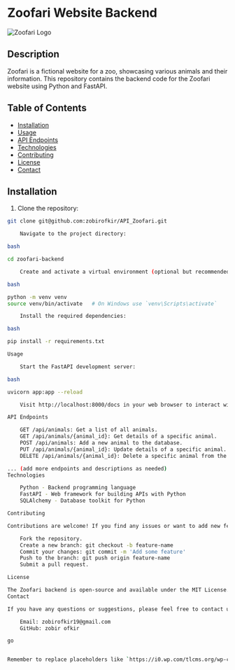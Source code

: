 # Zoofari Website Backend

![Zoofari Logo](https://i0.wp.com/tlcms.org/wp-content/uploads/2019/07/Zoofari-2019.jpg?fit=1536%2C960&ssl=1)

## Description

Zoofari is a fictional website for a zoo, showcasing various animals and their information. This repository contains the backend code for the Zoofari website using Python and FastAPI.

## Table of Contents

- [Installation](#installation)
- [Usage](#usage)
- [API Endpoints](#api-endpoints)
- [Technologies](#technologies)
- [Contributing](#contributing)
- [License](#license)
- [Contact](#contact)

## Installation

1. Clone the repository:

```bash
git clone git@github.com:zobirofkir/API_Zoofari.git

    Navigate to the project directory:

bash

cd zoofari-backend

    Create and activate a virtual environment (optional but recommended):

bash

python -m venv venv
source venv/bin/activate   # On Windows use `venv\Scripts\activate`

    Install the required dependencies:

bash

pip install -r requirements.txt

Usage

    Start the FastAPI development server:

bash

uvicorn app:app --reload

    Visit http://localhost:8000/docs in your web browser to interact with the API using Swagger UI.

API Endpoints

    GET /api/animals: Get a list of all animals.
    GET /api/animals/{animal_id}: Get details of a specific animal.
    POST /api/animals: Add a new animal to the database.
    PUT /api/animals/{animal_id}: Update details of a specific animal.
    DELETE /api/animals/{animal_id}: Delete a specific animal from the database.

... (add more endpoints and descriptions as needed)
Technologies

    Python - Backend programming language
    FastAPI - Web framework for building APIs with Python
    SQLAlchemy - Database toolkit for Python

Contributing

Contributions are welcome! If you find any issues or want to add new features, feel free to open an issue or submit a pull request.

    Fork the repository.
    Create a new branch: git checkout -b feature-name
    Commit your changes: git commit -m 'Add some feature'
    Push to the branch: git push origin feature-name
    Submit a pull request.

License

The Zoofari backend is open-source and available under the MIT License.
Contact

If you have any questions or suggestions, please feel free to contact us:

    Email: zobirofkir19@gmail.com
    GitHub: zobir ofkir

go


Remember to replace placeholders like `https://i0.wp.com/tlcms.org/wp-content/uploads/2019/07/Zoofari-2019.jpg?fit=1536%2C960&ssl=1`, `zobir ofkir`, and `zobirofkir19@gmail.com` with the appropriate information for your project. Additionally, make sure to include the license file (`LICENSE`) in your repository.
